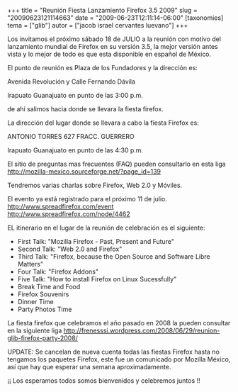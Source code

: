 +++
title = "Reunión Fiesta Lanzamiento Firefox 3.5 2009"
slug = "20090623121114663"
date = "2009-06-23T12:11:14-06:00"
[taxonomies]
tema = ["glib"]
autor = ["jacob israel cervantes luevano"]
+++

Los invitamos el próximo sábado 18 de JULIO a la reunión con motivo del
lanzamiento mundial de Firefox en su versión 3.5, la mejor versión antes vista y
lo mejor de todo es que esta disponible en español de México.

El punto de reunión es Plaza de los Fundadores y la dirección es:

Avenida Revolución y Calle Fernando Dávila

Irapuato Guanajuato en punto de las 3:00 p.m.

de ahí salimos hacia donde se llevara la fiesta firefox.

La dirección del lugar donde se llevara a cabo la fiesta Firefox es:

ANTONIO TORRES 627 FRACC. GUERRERO

Irapuato Guanajuato en punto de las 4:30 p.m.

El sitio de preguntas mas frecuentes (FAQ) pueden consultarlo en esta liga
<http://mozilla-mexico.sourceforge.net/?page_id=139>

Tendremos varias charlas sobre Firefox, Web 2.0 y Móviles.

El evento ya está registrado para el próximo 11 de julio.
<http://www.spreadfirefox.com/event> <http://www.spreadfirefox.com/node/4462>

EL itinerario en el lugar de la reunión de celebración es el siguiente:

- First Talk: "Mozilla Firefox - Past, Present and Future"
- Second Talk: "Web 2.0 and Firefox"
- Third Talk: "Firefox, because the Open Source and Software Libre Matters"
- Four Talk: "Firefox Addons"
- Five Talk: "How to install Firefox on Linux Sucessfully"
- Break Time and Food
- Firefox Souvenirs
- Dinner Time
- Party Photos Time

La fiesta firefox que celebramos el año pasado en 2008 la pueden consultar en la
siguiente liga
<http://frenesssi.wordpress.com/2008/06/29/reunion-glib-firefox-party-2008/>

UPDATE: Se cancelan de nueva cuenta todas las fiestas Firefox hasta no tengamos
los paquetes Firefox, este fue un comunicado por Mozilla México, así que hay que
esperar una semana aproximadamente.

¡¡ Los esperamos todos somos bienvenidos y celebremos juntos !!
